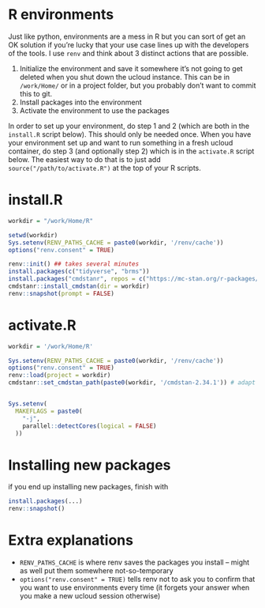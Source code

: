# R environments

Just like python, environments are a mess in R but you can sort of get
an OK solution if you’re lucky that your use case lines up with the
developers of the tools. I use `renv` and think about 3 distinct actions
that are possible.

1.  Initialize the environment and save it somewhere it’s not going to
    get deleted when you shut down the ucloud instance. This can be in
    `/work/Home/` or in a project folder, but you probably don’t want to
    commit this to git.
2.  Install packages into the environment
3.  Activate the environment to use the packages

In order to set up your environment, do step 1 and 2 (which are both in
the `install.R` script below). This should only be needed once. When you
have your environment set up and want to run something in a fresh ucloud
container, do step 3 (and optionally step 2) which is in the
`activate.R` script below. The easiest way to do that is to just add
`source("/path/to/activate.R")` at the top of your R scripts.

# install.R

``` r
workdir = "/work/Home/R"

setwd(workdir)
Sys.setenv(RENV_PATHS_CACHE = paste0(workdir, '/renv/cache'))
options("renv.consent" = TRUE)

renv::init() ## takes several minutes
install.packages(c("tidyverse", "brms"))
install.packages("cmdstanr", repos = c("https://mc-stan.org/r-packages/", getOption("repos")))
cmdstanr::install_cmdstan(dir = workdir)
renv::snapshot(prompt = FALSE)
```

# activate.R

``` r
workdir = '/work/Home/R'

Sys.setenv(RENV_PATHS_CACHE = paste0(workdir, '/renv/cache'))
options("renv.consent" = TRUE)
renv::load(project = workdir)
cmdstanr::set_cmdstan_path(paste0(workdir, '/cmdstan-2.34.1')) # adapt for newer versions of cmdstanr


Sys.setenv(
  MAKEFLAGS = paste0(
    "-j", 
    parallel::detectCores(logical = FALSE)
  ))
```

# Installing new packages

if you end up installing new packages, finish with

``` r
install.packages(...)
renv::snapshot()
```

# Extra explanations

-   `RENV_PATHS_CACHE` is where renv saves the packages you install –
    might as well put them somewhere not-so-temporary
-   `options("renv.consent" = TRUE)` tells renv not to ask you to
    confirm that you want to use environments every time (it forgets
    your answer when you make a new ucloud session otherwise)
